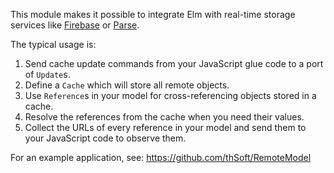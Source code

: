 This module makes it possible to integrate Elm with real-time storage services like [Firebase](http://firebase.com) or [Parse](http://parse.com).

The typical usage is:
1. Send cache update commands from your JavaScript glue code to a port of `Update`s.
1. Define a `Cache` which will store all remote objects.
1. Use `Reference`s in your model for cross-referencing objects stored in a cache.
1. Resolve the references from the cache when you need their values.
1. Collect the URLs of every reference in your model and send them to your JavaScript code to observe them.

For an example application, see: https://github.com/thSoft/RemoteModel